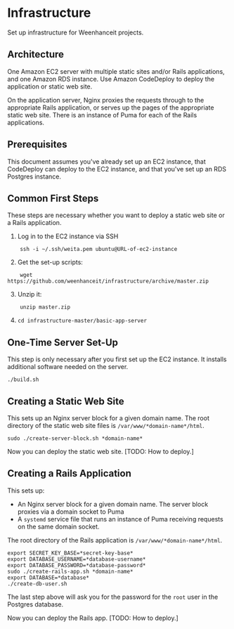 # Infrastructure
Set up infrastructure for Weenhanceit projects.

## Architecture
One Amazon EC2 server with multiple static sites and/or Rails applications,
and one Amazon RDS instance.
Use Amazon CodeDeploy to deploy the application or static web site.

On the application server,
Nginx proxies the requests through to the appropriate Rails application,
or serves up the pages of the appropriate static web site.
There is an instance of Puma for each of the Rails applications.

## Prerequisites
This document assumes you've already set up an EC2 instance,
that CodeDeploy can deploy to the EC2 instance,
and that you've set up an RDS Postgres instance.

## Common First Steps
These steps are necessary whether you want to deploy
a static web site
or a Rails application.

1. Log in to the EC2 instance via SSH
```
    ssh -i ~/.ssh/weita.pem ubuntu@URL-of-ec2-instance
```
2. Get the set-up scripts:
```
    wget https://github.com/weenhanceit/infrastructure/archive/master.zip
```
3. Unzip it:
```
    unzip master.zip
```
4. `cd infrastructure-master/basic-app-server`

## One-Time Server Set-Up
This step is only necessary after you first set up the EC2 instance.
It installs additional software needed on the server.
```
./build.sh
```

## Creating a Static Web Site
This sets up an Nginx server block for a given domain name.
The root directory of the static web site files is `/var/www/*domain-name*/html`.
```
sudo ./create-server-block.sh *domain-name*
```
Now you can deploy the static web site. [TODO: How to deploy.]

## Creating a Rails Application
This sets up:

* An Nginx server block for a given domain name. The server block proxies via a domain socket to Puma
* A `systemd` service file that runs an instance of Puma
receiving requests on the same domain socket.

The root directory of the Rails application is `/var/www/*domain-name*/html`.
```
export SECRET_KEY_BASE=*secret-key-base*
export DATABASE_USERNAME=*database-username*
export DATABASE_PASSWORD=*database-password*
sudo ./create-rails-app.sh *domain-name*
export DATABASE=*database*
./create-db-user.sh
```
The last step above will ask you for the password for the `root` user in the Postgres database.

Now you can deploy the Rails app. [TODO: How to deploy.]

